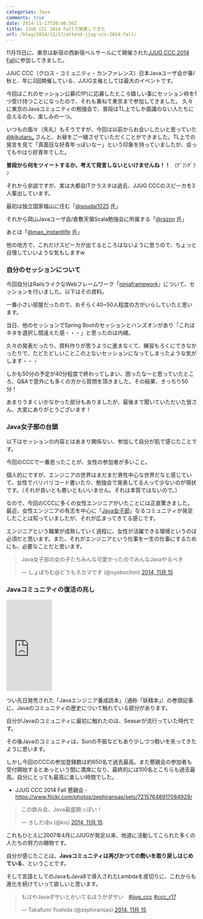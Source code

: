 ```yaml
---
categories: Java
comments: true
date: 2014-11-17T20:40:56Z
title: JJUG CCC 2014 Fallで発表してきた
url: /blog/2014/11/17/attend-jjug-ccc-2014-fall/
---
```


11月15日に、東京は新宿の西新宿ベルサールにて開催された[JJUG CCC 2014 Fall](http://www.java-users.jp/?page_id=1284)に参加してきました。

JJUC CCC（クロス・コミュニティ・カンファレンス）日本Javaユーザ会が春/秋と、年に2回開催している、JJUG主催としては最大のイベントです。

今回はこれのセッション公募(CfP)に応募したところ嬉しい事にセッション枠を1つ受け持つことになったので、それも兼ねて東京まで参加してきました。
久々に東京のJavaコミュニティの勉強会で、普段はTL上でしか面識のない人たちに会えるのも、楽しみの一つ。

いつもの面々（失礼）もそうですが、今回は以前からお会いしたいと思っていた [@kikutaro_](https://twitter.com/kikutaro_) さんと、お昼をご一緒させていただくことができました。TL上での発言を見て「真面目な好青年っぽいなー」という印象を持っていましたが、会ってもやはり好青年でした。

**普段から何をツイートするか、考えて発言しないといけませんね！！** （ｹﾞﾌﾝｹﾞﾌﾝ

それから余談ですが、実は大都会ITクラスタは過去、JJUG CCCのスピーカを3人輩出しています。

最初は独立国家福山に住む「[@soudai1025](https://twitter.com/soudai1025) 氏」

それから岡山Javaユーザ会/倉敷天領Scala勉強会に所属する「[@razon](https://twitter.com/razon) 氏」

あとは「[@mao_instantlife](https://twitter.com/mao_instantlife) 氏」

他の地方で、これだけスピーカが出てるところはないように思うので、ちょっと自慢していいような気もしますw

### 自分のセッションについて

今回自分はRailsライクなWebフレームワーク「[ninjaframework](http://www.ninjaframework.org/)」について、セッションを行いました。以下はその資料。

<script async class="speakerdeck-embed" data-id="425e04e04edd01329d885e31c290001e" data-ratio="1.33333333333333" src="//speakerdeck.com/assets/embed.js"></script>

一番小さい部屋だったので、おそらく40~50人程度の方がいらしていたと思います。

当日、他のセッションでSpring Bootのセッションとハンズオンがあり「これはネタを選択し間違えた感・・・」と思ったのは内緒。

久々の発表だったり、資料作りが思うように進まなくて、練習もろくにできなかったりで、たどたどしいことこの上ないセッションになってしまったような気がします・・・

しかも50分の予定が40分程度で終わってしまい、困ったなーと思っていたところ、Q&Aで意外にも多くの方から質問を頂きました。その結果、きっちり50分！

あまりうまくいかなかった部分もありましたが、最後まで聞いていただいた皆さん、大変にありがとうございます！

### Java女子部の台頭

以下はセッションの内容とはあまり関係ない、参加して自分が肌で感じたことです。

今回のCCCで一番思ったことが、女性の参加者が多いこと。

個人的にですが、エンジニアの世界はまだまだ男性中心な世界だなと感じていて、女性でバリバリコード書いたり、勉強会で発表してる人って少ないのが現状です。（それが良いとも悪いともいいません。それは本質ではないので。）

なので、今回のCCCに多くの女性エンジニアがいたことには正直驚きました。最近、女性エンジニアの有志を中心に「[Java女子部](http://javajo.doorkeeper.jp/)」なるコミュニティが発足したことは知っていましたが、それが広まってきてる感じです。

エンジニアという職業が成熟していく過程に、女性が活躍できる環境というのは必須だと思います。また、それがエンジニアという仕事を一生の仕事にするためにも、必要なことだと思います。

<blockquote class="twitter-tweet" lang="ja"><p>Java女子部の女の子たちみんな可愛かったのでみんなJavaやるべき</p>&mdash; しょぼちむ@どうもネカマです (@syobochim) <a href="https://twitter.com/syobochim/status/533626307267928065">2014, 11月 15</a></blockquote>
<script async src="//platform.twitter.com/widgets.js" charset="utf-8"></script>



### Javaコミュニティの復活の兆し

<iframe src="http://rcm-fe.amazon-adsystem.com/e/cm?lt1=_blank&bc1=000000&IS2=1&bg1=FFFFFF&fc1=000000&lc1=0000FF&t=zephiransas-22&o=9&p=8&l=as4&m=amazon&f=ifr&ref=ss_til&asins=4774169315" style="width:120px;height:240px;" scrolling="no" marginwidth="0" marginheight="0" frameborder="0"></iframe>

つい先日発売された「Javaエンジニア養成読本」（通称「妖精本」）の巻頭記事に、Javaのコミュニティの歴史について触れている部分があります。

自分がJavaのコミュニティに最初に触れたのは、Seasarが流行っていた時代です。

その後Javaのコミュニティは、Sunの不振などもあり少しづつ勢いを失ってきたように思います。

しかし今回のCCCの参加登録数は約650名で過去最高。また懇親会の参加者も受付開始するとあっという間に満席になり、最終的には100名とこちらも過去最高。自分にとっても最高に楽しい時間でした。

- JJUG CCC 2014 Fall 懇親会 - https://www.flickr.com/photos/zephiransas/sets/72157648917084929/

<blockquote class="twitter-tweet" lang="ja"><p>この飲み会、Java最盛期っぽい！</p>&mdash; きしだﬗ (@kis) <a href="https://twitter.com/kis/status/533619083271352322">2014, 11月 15</a></blockquote>
<script async src="//platform.twitter.com/widgets.js" charset="utf-8"></script>

これもひとえに2007年4月にJJUGが発足以来、地道に活動してこられた多くの人たちの努力の賜物です。

自分が感じたことは、**Javaコミュニティは再びかつての勢いを取り戻しはじめている**、ということです。

そして言語としてのJavaもJava8で導入されたLambdaを皮切りに、これからも進化を続けていって欲しいと思います。

<blockquote class="twitter-tweet" lang="ja"><p>もはやJavaダサいとかいてるほうがダサい　<a href="https://twitter.com/hashtag/jjug_ccc?src=hash">#jjug_ccc</a> <a href="https://twitter.com/hashtag/ccc_r17?src=hash">#ccc_r17</a></p>&mdash; Takafumi Yoshida (@zephiransas) <a href="https://twitter.com/zephiransas/status/533561483234267136">2014, 11月 15</a></blockquote>
<script async src="//platform.twitter.com/widgets.js" charset="utf-8"></script>
